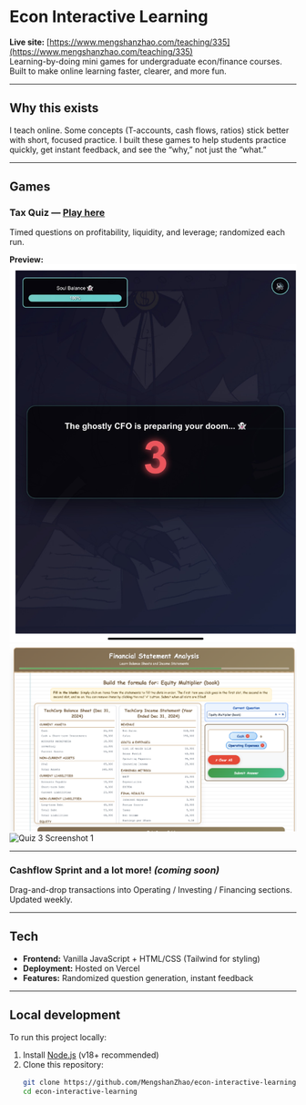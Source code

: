 # Econ Interactive Learning

**Live site:** [https://www.mengshanzhao.com/teaching/335](https://www.mengshanzhao.com/teaching/335)  
Learning-by-doing mini games for undergraduate econ/finance courses. Built to make online learning faster, clearer, and more fun.

---

## Why this exists
I teach online. Some concepts (T-accounts, cash flows, ratios) stick better with short, focused practice. I built these games to help students practice quickly, get instant feedback, and see the “why,” not just the “what.”

---

## Games

### Tax Quiz — [Play here](https://www.mengshanzhao.com/teaching/335/chapter-1)
Timed questions on profitability, liquidity, and leverage; randomized each run.

**Preview:**
![Tax Quiz Screenshot 3](public/screenshots/game_1_3.JPG)
![ Quiz 2 Screenshot 1](public/screenshots/game_2.PNG)
![ Quiz 3 Screenshot 1](public/screenshots/game_3.JPG)

---

### Cashflow Sprint and a lot more! *(coming soon)*
Drag-and-drop transactions into Operating / Investing / Financing sections. Updated weekly.

---

## Tech
- **Frontend:** Vanilla JavaScript + HTML/CSS (Tailwind for styling)
- **Deployment:** Hosted on Vercel
- **Features:** Randomized question generation, instant feedback

---

## Local development

To run this project locally:

1. Install [Node.js](https://nodejs.org/) (v18+ recommended)
2. Clone this repository:
   ```bash
   git clone https://github.com/MengshanZhao/econ-interactive-learning.git
   cd econ-interactive-learning
